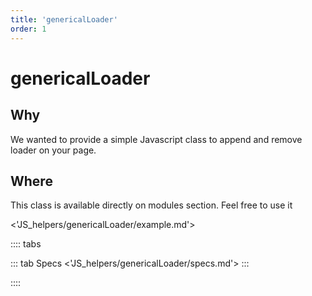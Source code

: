 ```yaml
---
title: 'genericalLoader'
order: 1
---
```


# genericalLoader

## Why
We wanted to provide a simple Javascript class to append and remove loader on your page.

## Where
This class is available directly on modules section. Feel free to use it 

<'JS_helpers/genericalLoader/example.md'>

:::: tabs

::: tab Specs
<'JS_helpers/genericalLoader/specs.md'>
:::

::::
